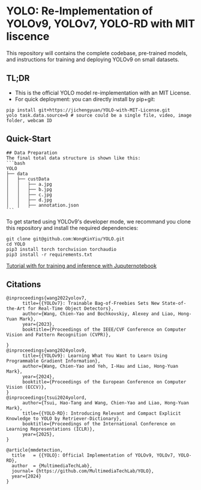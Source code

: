 # YOLO: Re-Implementation of  YOLOv9, YOLOv7, YOLO-RD with MIT liscence

This repository will contains the complete codebase, pre-trained models, and  instructions for training and deploying YOLOv9 on small datasets.

## TL;DR

- This is the official YOLO model re-implementation with an MIT License.
- For quick deployment: you can directly install by pip+git:

```shell
pip install git+https://jichengyuan/YOLO-with-MIT-License.git
yolo task.data.source=0 # source could be a single file, video, image folder, webcam ID
```

## Quick-Start

````
## Data Preparation
The final total data structure is shown like this:
```bash
YOLO
├── data
│   ├── custData
│   │   ├── a.jpg
│   │   ├── b.jpg
│   │   ├── c.jpg
│   │   ├── d.jpg
│   │   ├── annotation.json
```
````

To get started using YOLOv9's developer mode, we recommand you clone this repository and install the required dependencies:

```shell
git clone git@github.com:WongKinYiu/YOLO.git
cd YOLO
pip3 install torch torchvision torchaudio
pip3 install -r requirements.txt
```

[Tutorial with for training and inference with Juputernotebook](tutorials_detection_yolo.ipynb)

## Citations

```
@inproceedings{wang2022yolov7,
      title={{YOLOv7}: Trainable Bag-of-Freebies Sets New State-of-the-Art for Real-Time Object Detectors},
      author={Wang, Chien-Yao and Bochkovskiy, Alexey and Liao, Hong-Yuan Mark},
      year={2023},
      booktitle={Proceedings of the IEEE/CVF Conference on Computer Vision and Pattern Recognition (CVPR)},

}
@inproceedings{wang2024yolov9,
      title={{YOLOv9}: Learning What You Want to Learn Using Programmable Gradient Information},
      author={Wang, Chien-Yao and Yeh, I-Hau and Liao, Hong-Yuan Mark},
      year={2024},
      booktitle={Proceedings of the European Conference on Computer Vision (ECCV)},
}
@inproceedings{tsui2024yolord,
      author={Tsui, Hao-Tang and Wang, Chien-Yao and Liao, Hong-Yuan Mark},
      title={{YOLO-RD}: Introducing Relevant and Compact Explicit Knowledge to YOLO by Retriever-Dictionary},
      booktitle={Proceedings of the International Conference on Learning Representations (ICLR)},
      year={2025},
}

@article{mmdetection,
  title   = {{YOLO}: Official Implementation of YOLOv9, YOLOv7, YOLO-RD},
  author  = {MultimediaTechLab},
  journal= {https://github.com/MultimediaTechLab/YOLO},
  year={2024}
}
```
